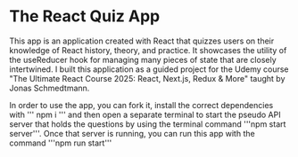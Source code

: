 # The React Quiz App

This app is an application created with React that quizzes users on their knowledge of React history, theory, and practice. It showcases the utility of the useReducer hook for managing many pieces of state that are closely intertwined. I built this application as a guided project for the Udemy course "The Ultimate React Course 2025: React, Next.js, Redux & More" taught by Jonas Schmedtmann.

In order to use the app, you can fork it, install the correct dependencies with 
'''
npm i
'''
and then open a separate terminal to start the pseudo API server that holds the questions by using the terminal command '''npm start server'''. Once that server is running, you can run this app with the command '''npm run start'''

